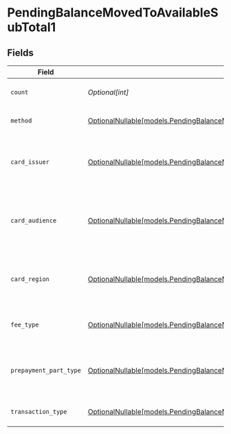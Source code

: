 # PendingBalanceMovedToAvailableSubTotal1


## Fields

| Field                                                                                                                                                        | Type                                                                                                                                                         | Required                                                                                                                                                     | Description                                                                                                                                                  | Example                                                                                                                                                      |
| ------------------------------------------------------------------------------------------------------------------------------------------------------------ | ------------------------------------------------------------------------------------------------------------------------------------------------------------ | ------------------------------------------------------------------------------------------------------------------------------------------------------------ | ------------------------------------------------------------------------------------------------------------------------------------------------------------ | ------------------------------------------------------------------------------------------------------------------------------------------------------------ |
| `count`                                                                                                                                                      | *Optional[int]*                                                                                                                                              | :heavy_minus_sign:                                                                                                                                           | Number of transactions of this type                                                                                                                          | 50                                                                                                                                                           |
| `method`                                                                                                                                                     | [OptionalNullable[models.PendingBalanceMovedToAvailableSubTotalMethod1]](../models/pendingbalancemovedtoavailablesubtotalmethod1.md)                         | :heavy_minus_sign:                                                                                                                                           | Payment type of the transactions                                                                                                                             | creditcard                                                                                                                                                   |
| `card_issuer`                                                                                                                                                | [OptionalNullable[models.PendingBalanceMovedToAvailableSubTotalCardIssuer1]](../models/pendingbalancemovedtoavailablesubtotalcardissuer1.md)                 | :heavy_minus_sign:                                                                                                                                           | In case of payments transactions with card, the card issuer will be available                                                                                | amex                                                                                                                                                         |
| `card_audience`                                                                                                                                              | [OptionalNullable[models.PendingBalanceMovedToAvailableSubTotalCardAudience1]](../models/pendingbalancemovedtoavailablesubtotalcardaudience1.md)             | :heavy_minus_sign:                                                                                                                                           | In case of payments trnsactions with card, the card audience will be available.                                                                              | other                                                                                                                                                        |
| `card_region`                                                                                                                                                | [OptionalNullable[models.PendingBalanceMovedToAvailableSubTotalCardRegion1]](../models/pendingbalancemovedtoavailablesubtotalcardregion1.md)                 | :heavy_minus_sign:                                                                                                                                           | In case of payments transactions with card, the card region will be available.                                                                               | domestic                                                                                                                                                     |
| `fee_type`                                                                                                                                                   | [OptionalNullable[models.PendingBalanceMovedToAvailableSubTotalFeeType1]](../models/pendingbalancemovedtoavailablesubtotalfeetype1.md)                       | :heavy_minus_sign:                                                                                                                                           | Present when the transaction represents a fee.                                                                                                               | payment-fee                                                                                                                                                  |
| `prepayment_part_type`                                                                                                                                       | [OptionalNullable[models.PendingBalanceMovedToAvailableSubTotalPrepaymentPartType1]](../models/pendingbalancemovedtoavailablesubtotalprepaymentparttype1.md) | :heavy_minus_sign:                                                                                                                                           | Prepayment part: fee itself, reimbursement, discount, VAT or rounding compensation.                                                                          | fee                                                                                                                                                          |
| `transaction_type`                                                                                                                                           | [OptionalNullable[models.PendingBalanceMovedToAvailableSubTotalTransactionType1]](../models/pendingbalancemovedtoavailablesubtotaltransactiontype1.md)       | :heavy_minus_sign:                                                                                                                                           | Represents the transaction type                                                                                                                              | payment                                                                                                                                                      |